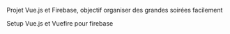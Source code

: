 Projet Vue.js et Firebase, objectif organiser des grandes soirées facilement

Setup Vue.js et Vuefire pour firebase
